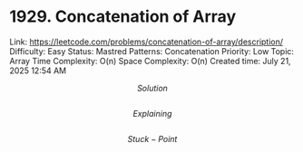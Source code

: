 # 1929. Concatenation of Array

Link: https://leetcode.com/problems/concatenation-of-array/description/
Difficulty: Easy
Status: Mastred
Patterns: Concatenation
Priority: Low
Topic: Array
Time Complexity: O(n)
Space Complexity: O(n)
Created time: July 21, 2025 12:54 AM

$$
Solution
$$

```python

```

$$
Explaining
$$

```

```

$$
Stuck-Point
$$

```

```